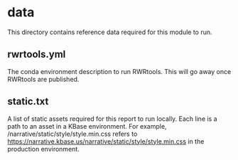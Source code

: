 # data

This directory contains reference data required for this module to run.

## rwrtools.yml

The conda environment description to run RWRtools. This will go away once
RWRtools are published.

## static.txt

A list of static assets required for this report to run locally.
Each line is a path to an asset in a KBase environment. For example,
    /narrative/static/style/style.min.css
refers to
    https://narrative.kbase.us/narrative/static/style/style.min.css
in the production environment.
